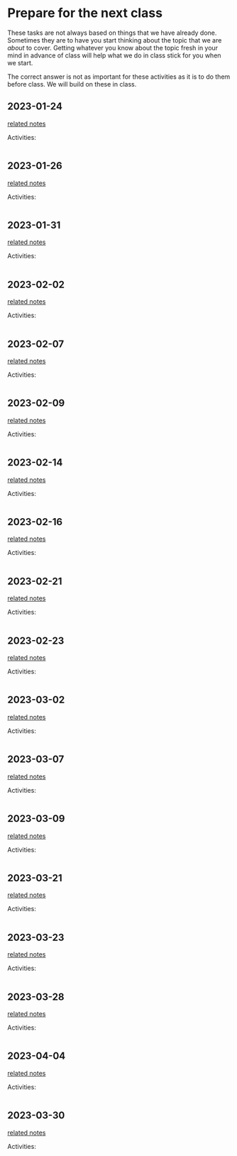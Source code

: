 # Prepare for the next class




These tasks are not always based on things that we have already done.  Sometimes they are to have you start thinking about the topic that we are *about* to cover. Getting whatever you know about the topic fresh in your mind in advance of class will help what we do in class stick for you when we start.

The correct answer is not as important for these activities as it is to do them before class.  We will build on these in class. 

<!-- 
````{margin}

```{important}
The grade free zone covers classes 1-5, ending on 2022-09-21.
```

```` -->

<!-- ```{warning}
these are listed by the date they were *posted* (eg the content here under Feb 1, was posted Feb 1, and should be done before the Feb 3 class)

``` -->
## 2023-01-24

[related notes](../notes/2023-01-24)

Activities:
```{include} ../_prepare/2023-01-24.md
```
## 2023-01-26

[related notes](../notes/2023-01-26)

Activities:
```{include} ../_prepare/2023-01-26.md
```

## 2023-01-31

[related notes](../notes/2023-01-31)

Activities:
```{include} ../_prepare/2023-01-31.md
```

## 2023-02-02

[related notes](../notes/2023-02-02)

Activities:
```{include} ../_prepare/2023-02-02.md
```
## 2023-02-07

[related notes](../notes/2023-02-07)

Activities:
```{include} ../_prepare/2023-02-07.md
```
## 2023-02-09

[related notes](../notes/2023-02-09)

Activities:
```{include} ../_prepare/2023-02-09.md
```
## 2023-02-14

[related notes](../notes/2023-02-14)

Activities:
```{include} ../_prepare/2023-02-14.md
```
## 2023-02-16

[related notes](../notes/2023-02-16)

Activities:
```{include} ../_prepare/2023-02-16.md
```
## 2023-02-21

[related notes](../notes/2023-02-21)

Activities:
```{include} ../_prepare/2023-02-21.md
```
## 2023-02-23

[related notes](../notes/2023-02-23)

Activities:
```{include} ../_prepare/2023-02-23.md
```
## 2023-03-02

[related notes](../notes/2023-03-02)

Activities:
```{include} ../_prepare/2023-03-02.md
```
## 2023-03-07

[related notes](../notes/2023-03-07)

Activities:
```{include} ../_prepare/2023-03-07.md
```
## 2023-03-09

[related notes](../notes/2023-03-09)

Activities:
```{include} ../_prepare/2023-03-09.md
```
## 2023-03-21

[related notes](../notes/2023-03-21)

Activities:
```{include} ../_prepare/2023-03-21.md
```
## 2023-03-23

[related notes](../notes/2023-03-23)

Activities:
```{include} ../_prepare/2023-03-23.md
```
## 2023-03-28

[related notes](../notes/2023-03-28)

Activities:
```{include} ../_prepare/2023-03-28.md
```
## 2023-04-04

[related notes](../notes/2023-04-04)

Activities:
```{include} ../_prepare/2023-04-04.md
```
## 2023-03-30

[related notes](../notes/2023-03-30)

Activities:
```{include} ../_prepare/2023-03-30.md
```